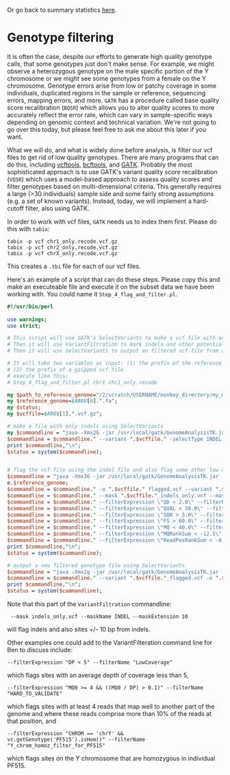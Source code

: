 Or go back to summary statistics [here](https://github.com/evansbenj/BIO722.md/blob/main/7_summary_statistics.md).

# Genotype filtering

It is often the case, despite our efforts to generate high quality genotype calls, that some genotypes just don't make sense.  For example, we might observe a heterozygous genotype on the male specific portion of the Y chromosome or we might see some genotypes from a female on the Y chromosome. Genotype errors arise from low or patchy coverage in some individuals, duplicated regions in the sample or reference, sequencing errors, mapping errors, and more. `GATK` has a procedure called base quality score recalibration (`BQSR`) which allows you to alter quality scores to more accurately reflect the error rate, which can vary in sample-specific ways depending on genomic context and technical variation. We're not going to go over this today, but please feel free to ask me about this later if you want.

What we will do, and what is widely done before analysis, is filter our vcf files to get rid of low quality genotypes.  There are many programs that can do this, including [vcftools](http://vcftools.sourceforge.net/man_latest.html), [bcftools](http://samtools.github.io/bcftools/bcftools.html), and [GATK](https://gatk.broadinstitute.org/hc/en-us).  Probably the most sophisticated approach is to use GATK's variant quality score recalibration (`VQSR`) which uses a model-based approach to assess quality scores and filter genotypes based on multi-dimensional criteria. This generally requires a large (>30 individuals) sample side and some fairly strong assumptions (e.g. a set of known variants). Instead, today, we will implement a hard-cutoff filter, also using GATK.

In order to work with vcf files, `GATK` needs us to index them first.  Please do this with `tabix`:
```
tabix -p vcf chr1_only.recode.vcf.gz
tabix -p vcf chr2_only.recode.vcf.gz
tabix -p vcf chrX_only.recode.vcf.gz
```
This creates a `.tbi` file for each of our vcf files.

Here's an example of a script that can do these steps.  Please copy this and make an executeable file and execute it on the subset data we have been working with. You could name it `Step_4_flag_and_filter.pl`.


``` perl
#!/usr/bin/perl
                                                                                                                         
use warnings;
use strict;

# This script will use GATK's SelectVariants to make a vcf file with only indels in it.                                  
# Then it will use VariantFiltration to mark indels and other potentially low quality sites near indels                  
# Then it will use SelectVariants to output an filtered vcf file from which filtered positions have been removed.        

# It will take two variables as input: (1) the prefix of the reference genome and                                        
# (2) the prefix of a gzipped vcf file                                                                                   
# execute like this:                                                                                                     
# Step_4_flag_and_filter.pl chr1 chr1_only.recode                                                                        

my $path_to_reference_genome="/2/scratch/USERNAME/monkey_directory/my_monkey_chromosome/";
my $reference_genome=$ARGV[0].".fa";
my $status;
my $vcffile=$ARGV[1].".vcf.gz";

# make a file with only indels using SelectVariants                                                                      
my $commandline = "java -Xmx2G -jar /usr/local/gatk/GenomeAnalysisTK.jar -T SelectVariants -R ".$path_to_reference_genome.$reference_genome;
$commandline = $commandline." --variant ".$vcffile." -selectType INDEL -o ".$vcffile."_indels_only.vcf";
print $commandline,"\n";
$status = system($commandline); 


# flag the vcf file using the indel file and also flag some other low quality variants                                   
$commandline = "java -Xmx3G -jar /usr/local/gatk/GenomeAnalysisTK.jar -T VariantFiltration -R ".$path_to_reference_genom\
e.$reference_genome;
$commandline = $commandline." -o ".$vcffile."_flagged.vcf --variant ".$vcffile;
$commandline = $commandline." --mask ".$vcffile."_indels_only.vcf --maskName INDEL --maskExtension 10";
$commandline = $commandline." --filterExpression \"QD < 2.0\" --filterName \"QD2\"";
$commandline = $commandline." --filterExpression \"QUAL < 30.0\" --filterName \"QUAL30\"";
$commandline = $commandline." --filterExpression \"SOR > 3.0\" --filterName \"SOR3\"";
$commandline = $commandline." --filterExpression \"FS > 60.0\" --filterName \"FS60\"";
$commandline = $commandline." --filterExpression \"MQ < 40.0\" --filterName \"MQ40\"";
$commandline = $commandline." --filterExpression \"MQRankSum < -12.5\" --filterName \"MQRankSum-12.5\"";
$commandline = $commandline." --filterExpression \"ReadPosRankSum < -8.0\" --filterName \"ReadPosRankSum-8\"";
print $commandline,"\n";
$status = system($commandline);                                                                                        

# output a new filtered genotype file using SelectVariants                                                                                                                                              
$commandline = "java -Xmx2g -jar /usr/local/gatk/GenomeAnalysisTK.jar -T SelectVariants -R ".$path_to_reference_genome.$reference_genome;
$commandline = $commandline." --variant ".$vcffile."_flagged.vcf -o ".$vcffile."_filtered.vcf -select \'vc.isNotFiltered()\'";
print $commandline,"\n";
$status = system($commandline); 

```

Note that this part of the `VariantFiltration` commandline:

` --mask indels_only.vcf --maskName INDEL --maskExtension 10`

will flag indels and also sites +/- 10 bp from indels.

Other examples one could add to the VariantFilteration command line for Ben to discuss include:

`--filterExpression "DP < 5" --filterName "LowCoverage" `

which flags sites with an average depth of coverage less than 5,

`--filterExpression "MQ0 >= 4 && ((MQ0 / DP) > 0.1)" --filterName "HARD_TO_VALIDATE" `

which flags sites with at least 4 reads that map well to another part of the genome and where these reads comprise more than 10% of the reads at that position, and

`--filterExpression "CHROM == 'chrY' && vc.getGenotype('PF515').isHom()" --filterName "Y_chrom_homoz_filter_for_PF515"`

which flags sites on the Y chromosome that are homozygous in individual PF515.
